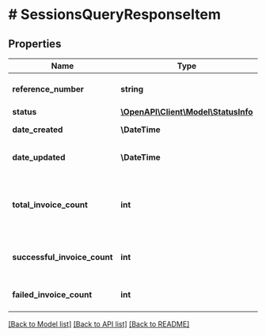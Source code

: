 # # SessionsQueryResponseItem

## Properties

Name | Type | Description | Notes
------------ | ------------- | ------------- | -------------
**reference_number** | **string** | Numer referencyjny sesji. |
**status** | [**\OpenAPI\Client\Model\StatusInfo**](StatusInfo.md) | Status sesji. |
**date_created** | **\DateTime** | Data utowrzenia sesji. |
**date_updated** | **\DateTime** | Data ostatniej aktywności w ramach sesji. |
**total_invoice_count** | **int** | Łączna liczba faktur (uwzględnia również te w trakcie przetwarzania). |
**successful_invoice_count** | **int** | Liczba poprawnie przetworzonych faktur. |
**failed_invoice_count** | **int** | Liczba błędnie przetworzonych faktur. |

[[Back to Model list]](../../README.md#models) [[Back to API list]](../../README.md#endpoints) [[Back to README]](../../README.md)
